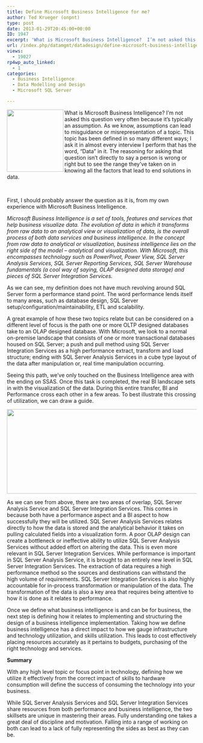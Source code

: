 ```yaml
---
title: Define Microsoft Business Intelligence for me?
author: Ted Krueger (onpnt)
type: post
date: 2013-01-29T20:45:00+00:00
ID: 1947
excerpt: 'What is Microsoft Business Intelligence?  I’m not asked this question very often because it’s typically an assumption.  As we know, assumptions can lead to misguidance or misrepresentation of a topic. This topic has been defined in so many different way&hellip;'
url: /index.php/datamgmt/datadesign/define-microsoft-business-intelligence-for/
views:
  - 19027
rp4wp_auto_linked:
  - 1
categories:
  - Business Intelligence
  - Data Modelling and Design
  - Microsoft SQL Server

---
```

<div class="image_block">
  <a href="/wp-content/uploads/blogs/DataMgmt/-215.png?mtime=1359498894"><img alt="" src="/wp-content/uploads/blogs/DataMgmt/-215.png?mtime=1359498894" width="150" height="165" align="left" /></a>
</div>

What is Microsoft Business Intelligence? I’m not asked this question very often because it’s typically an assumption. As we know, assumptions can lead to misguidance or misrepresentation of a topic. This topic has been defined in so many different ways; I ask it in almost every interview I perform that has the word, “Data” in it. The reasoning for asking that question isn’t directly to say a person is wrong or right but to see the range they’ve taken on in knowing all the factors that lead to end solutions in data. 

 

First, I should probably answer the question as it is, from my own experience with Microsoft Business Intelligence. 

_Microsoft Business Intelligence is a set of tools, features and services that help business visualize data. The evolution of data in which it transforms from raw data to an analytical view or visualization of data, is the overall process of both data services and business intelligence. In the concept from raw data to analytical or visualization, business intelligence lies on the right side of the model – analytical and visualization. With Microsoft, this encompasses technology such as PowerPivot, Power View, SQL Server Analysis Services, SQL Server Reporting Services, SQL Server Warehouse fundamentals (a cool way of saying, OLAP designed data storage) and pieces of SQL Server Integration Services._

As we can see, my definition does not have much revolving around SQL Server form a performance stand point. The word performance lends itself to many areas, such as database design, SQL Server setup/configuration/maintainability, ETL and scalability. 

A great example of how these two topics relate but can be considered on a different level of focus is the path one or more OLTP designed databases take to an OLAP designed database. With Microsoft, we look to a normal on-premise landscape that consists of one or more transactional databases housed on SQL Server; a push and pull method using SQL Server Integration Services as a high performance extract, transform and load structure; ending with SQL Server Analysis Services in a cube type layout of the data after manipulation or, real time manipulation occurring. 

Seeing this path, we’ve only touched on the Business Intelligence area with the ending on SSAS. Once this task is completed, the real BI landscape sets in with the visualization of the data. During this entire transfer, BI and Performance cross each other in a few areas. To best illustrate this crossing of utilization, we can draw a guide. 

<div class="image_block">
  <a href="/wp-content/uploads/blogs/DataMgmt/-214.png?mtime=1359498781"><img alt="" src="/wp-content/uploads/blogs/DataMgmt/-214.png?mtime=1359498781" width="839" height="224" /></a>
</div>

As we can see from above, there are two areas of overlap, SQL Server Analysis Service and SQL Server Integration Services. This comes in because both have a performance aspect and a BI aspect to how successfully they will be utilized. SQL Server Analysis Services relates directly to how the data is stored and the analytical behavior it takes on pulling calculated fields into a visualization form. A poor OLAP design can create a bottleneck or ineffective ability to utilize SQL Server Analysis Services without added effort on altering the data. This is even more relevant in SQL Server Integration Services. While performance is important in SQL Server Analysis Service, it is brought to an entirely new level in SQL Server Integration Services. The extraction of data requires a high performance method so the sources and destinations can withstand the high volume of requirements. SQL Server Integration Services is also highly accountable for in-process transformation or manipulation of the data. The transformation of the data is also a key area that requires being attentive to how it is done as it relates to performance. 

Once we define what business intelligence is and can be for business, the next step is defining how it relates to implementing and structuring the design of a business intelligence implementation. Taking how we define business intelligence has a direct impact to how we gauge infrastructure and technology utilization, and skills utilization. This leads to cost effectively placing resources accurately as it pertains to budgets, purchasing of the right technology and services. 

**Summary**

With any high level topic or focus point in technology, defining how we utilize it effectively from the correct impact of skills to hardware consumption will define the success of consuming the technology into your business. 

While SQL Server Analysis Services and SQL Server Integration Services share resources from both performance and business intelligence, the two skillsets are unique in mastering their areas. Fully understanding one takes a great deal of discipline and motivation. Falling into a range of working on both can lead to a lack of fully representing the sides as best as they can be.